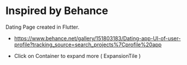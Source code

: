 # Inspired by Behance
Dating Page created in Flutter.

- https://www.behance.net/gallery/151803183/Dating-app-UI-of-user-profile?tracking_source=search_projects%7Cprofile%20app

- Click on Container to expand more ( ExpansionTile )
